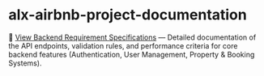 # alx-airbnb-project-documentation
📄 [View Backend Requirement Specifications](./requirements.md) — Detailed documentation of the API endpoints, validation rules, and performance criteria for core backend features (Authentication, User Management, Property & Booking Systems).
